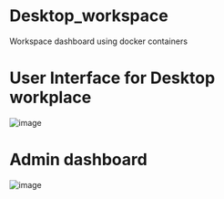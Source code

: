 # Desktop_workspace
Workspace dashboard using docker containers 

# User Interface for Desktop workplace 
![image](https://user-images.githubusercontent.com/81638871/235284621-60491911-3ae1-4ced-8a9d-909f53c84a03.png)
# Admin dashboard
![image](https://user-images.githubusercontent.com/81638871/235284638-e03f6f96-e258-4cf0-90e9-20e2fc8edce0.png)
